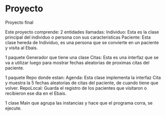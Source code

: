 # Proyecto
Proyecto final

Este proyecto comprende:
2 entidades llamadas:
  Individuo: Esta es la clase principal del individuo o persona con sus caracteristicas
  Paciente: Esta clase hereda de Individuo, es una persona que se convierte en un paciente y visita al Ebais.

1 paquete Generador que tiene una clase Citas: Esta es una interfaz que se va a utilizar luego para mostrar 
fechas aleatorias de proximas citas del paciente.

1 paquete Repo donde estan:
  Agenda: Esta clase implementa la interfaz Cita y muestra la 5 fechas aleatorias de citas del paciente, de cuando tiene que volver.
  RepoLocal: Guarda el registro de los pacientes que visitaron o recibieron ese dia en el Ebais.
  
 1 clase Main que agrupa las instancias y hace que el programa corra, se ejecute.

